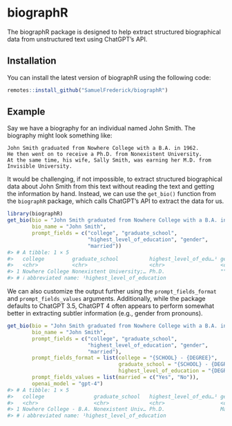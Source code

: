
<!-- README.md is generated from README.Rmd. Please edit that file -->

# biographR

<!-- badges: start -->
<!-- badges: end -->

The biographR package is designed to help extract structured
biographical data from unstructured text using ChatGPT’s API.

## Installation

You can install the latest version of biographR using the following
code:

``` r
remotes::install_github("SamuelFrederick/biographR")
```

## Example

Say we have a biography for an individual named John Smith. The
biography might look something like:

    John Smith graduated from Nowhere College with a B.A. in 1962. 
    He then went on to receive a Ph.D. from Nonexistent University. 
    At the same time, his wife, Sally Smith, was earning her M.D. from Invisible University.

It would be challenging, if not impossible, to extract structured
biographical data about John Smith from this text without reading the
text and getting the information by hand. Instead, we can use the
`get_bio()` function from the `biographR` package, which calls ChatGPT’s
API to extract the data for us.

``` r
library(biographR)
get_bio(bio = "John Smith graduated from Nowhere College with a B.A. in 1962. He then went on to receive a Ph.D. from Nonexistent University. At the same time, his wife, Sally Smith, was earning her M.D. from Invisible University.", 
        bio_name = "John Smith", 
        prompt_fields = c("college", "graduate_school", 
                          "highest_level_of_education", "gender",
                          "married"))
#> # A tibble: 1 × 5
#>   college         graduate_school          highest_level_of_edu…¹ gender married
#>   <chr>           <chr>                    <chr>                  <chr>  <chr>  
#> 1 Nowhere College Nonexistent University;… Ph.D.                  ""     Sally …
#> # ℹ abbreviated name: ¹​highest_level_of_education
```

We can also customize the output further using the
`prompt_fields_format` and `prompt_fields_values` arguments.
Additionally, while the package defaults to ChatGPT 3.5, ChatGPT 4 often
appears to perform somewhat better in extracting subtler information
(e.g., gender from pronouns).

``` r
get_bio(bio = "John Smith graduated from Nowhere College with a B.A. in 1962. He then went on to receive a Ph.D. from Nonexistent University. At the same time, his wife, Sally Smith, was earning her M.D. from Invisible University.", 
        bio_name = "John Smith", 
        prompt_fields = c("college", "graduate_school", 
                          "highest_level_of_education", "gender",
                          "married"), 
        prompt_fields_format = list(college = "{SCHOOL} - {DEGREE}", 
                                    graduate_school = "{SCHOOL} - {DEGREE}", 
                                    highest_level_of_education = "{DEGREE}"), 
        prompt_fields_values = list(married = c("Yes", "No")), 
        openai_model = "gpt-4")
#> # A tibble: 1 × 5
#>   college                graduate_school   highest_level_of_edu…¹ gender married
#>   <chr>                  <chr>             <chr>                  <chr>  <chr>  
#> 1 Nowhere College - B.A. Nonexistent Univ… Ph.D.                  Male   Yes    
#> # ℹ abbreviated name: ¹​highest_level_of_education
```
